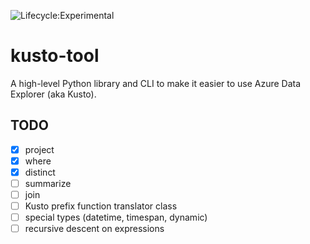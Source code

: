 ![Lifecycle:Experimental](https://img.shields.io/badge/Lifecycle-Experimental-339999)

# kusto-tool

A high-level Python library and CLI to make it easier to use Azure Data Explorer
(aka Kusto).

## TODO

- [x] project
- [x] where
- [x] distinct
- [ ] summarize
- [ ] join
- [ ] Kusto prefix function translator class
- [ ] special types (datetime, timespan, dynamic)
- [ ] recursive descent on expressions
